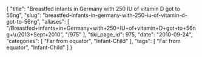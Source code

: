 {
    "title": "Breastfed infants in Germany with 250 IU of vitamin D got to 56ng",
    "slug": "breastfed-infants-in-germany-with-250-iu-of-vitamin-d-got-to-56ng",
    "aliases": [
        "/Breastfed+infants+in+Germany+with+250+IU+of+vitamin+D+got+to+56ng+\u2013+Sept+2010",
        "/975"
    ],
    "tiki_page_id": 975,
    "date": "2010-09-24",
    "categories": [
        "Far from equator",
        "Infant-Child"
    ],
    "tags": [
        "Far from equator",
        "Infant-Child"
    ]
}